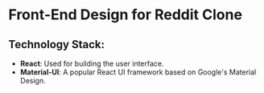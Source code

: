 
# Front-End Design for Reddit Clone

## Technology Stack:

- **React**: Used for building the user interface.
- **Material-UI**: A popular React UI framework based on Google's Material Design.
